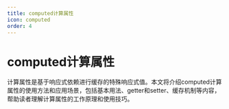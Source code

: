 ```yaml
---
title: computed计算属性
icon: computed
order: 4
---
```


# computed计算属性

计算属性是基于响应式依赖进行缓存的特殊响应式值。本文将介绍computed计算属性的使用方法和应用场景，包括基本用法、getter和setter、缓存机制等内容，帮助读者理解计算属性的工作原理和使用技巧。
